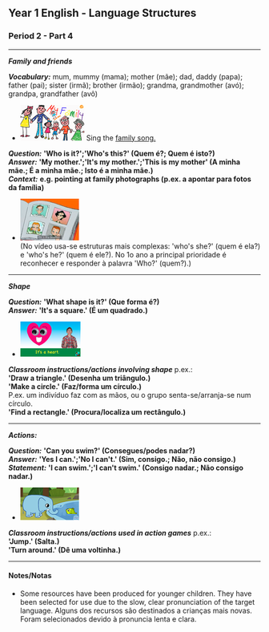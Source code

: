 ## Year 1 English - Language Structures
### Period 2  - Part 4

***

***Family and friends***

***Vocabulary:*** mum, mummy (mama); mother (mãe); dad, daddy (papa); father (pai); sister (irmã); brother (irmão); grandma, grandmother (avó); grandpa, grandfather (avô)

* [![elffm1](/images/elffm1.png)](https://www.youtube.com/watch?v=GiRUF7hvWuM) Sing the [family song.](https://www.youtube.com/watch?v=GiRUF7hvWuM)

***Question:*** **'Who is it?';'Who's this?' (Quem é?; Quem é isto?)**  
***Answer:*** **'My mother.';'It's my mother.';'This is my mother' (A minha mãe.; É a minha mãe.; Isto é a minha mãe.)**  
***Context:*** **e.g. pointing at family photographs (p.ex. a apontar para fotos da família)**  

* [![gae3](/images/gae3.PNG)](https://www.youtube.com/watch?v=kgAPgBz90Xs)  
(No vídeo usa-se estruturas mais complexas: 'who's she?' (quem é ela?) e 'who's he?' (quem é ele?). No 1o ano a principal prioridade é reconhecer e responder à palavra 'Who?' (quem?).)  

***

***Shape***

***Question:*** **'What shape is it?' (Que forma é?)**  
***Answer:*** **'It's a square.' (É um quadrado.)**  

* [![shso3](/images/shso3.PNG)](https://www.youtube.com/watch?v=9GFEjNL0XXw)  

***Classroom instructions/actions involving shape*** p.ex.:  
**'Draw a triangle.' (Desenha um triângulo.)**  
**'Make a circle.' (Faz/forma um círculo.)**  
P.ex. um indivíduo faz com as mãos, ou o grupo senta-se/arranja-se num círculo.  
**'Find a rectangle.' (Procura/localiza um rectângulo.)**  

***

***Actions:***  

***Question:*** **'Can you swim?' (Consegues/podes nadar?)**  
***Answer:*** **'Yes I can.';'No I can't.' (Sim, consigo.; Não, não consigo.)**  
***Statement:*** **'I can swim.';'I can't swim.' (Consigo nadar.; Não consigo nadar.)**

* [![ican](/images/ican.png)](https://www.youtube.com/watch?v=8F0NYBBKczM)

***Classroom instructions/actions used in action games*** p.ex.:  
**'Jump.' (Salta.)**  
**'Turn around.' (Dê uma voltinha.)**  

***

#### Notes/Notas
* Some resources have been produced for younger children. They have been selected for use due to the slow, clear pronunciation of the target language. Alguns dos recursos são destinados a crianças mais novas. Foram selecionados devido à pronuncia lenta e clara.
